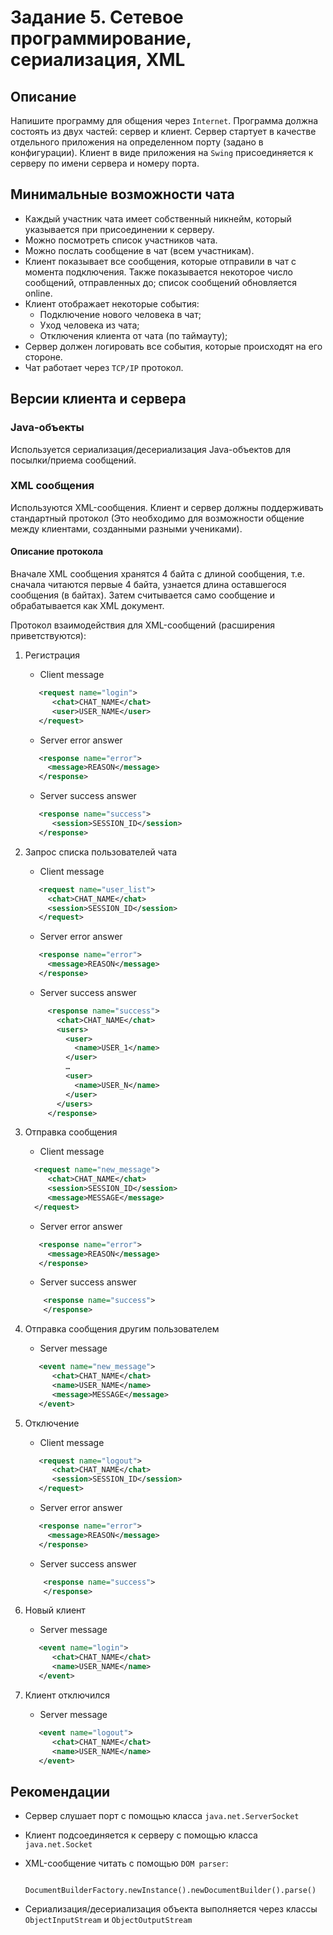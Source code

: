 # Задание 5. Сетевое программирование, сериализация, XML

## Описание
Напишите программу для общения через `Internet`. 
Программа должна состоять из двух частей: сервер и клиент. 
Сервер стартует в качестве отдельного приложения на определенном порту (задано в конфигурации). 
Клиент в виде приложения на `Swing` присоединяется к серверу по имени сервера и номеру порта.

## Минимальные возможности чата

+ Каждый участник чата имеет собственный никнейм, который указывается при присоединении к серверу.
+ Можно посмотреть список участников чата.
+ Можно послать сообщение в чат (всем участникам).
+ Клиент показывает все сообщения, которые отправили в чат с момента подключения. 
Также показывается некоторое число сообщений, отправленных до; 
список сообщений обновляется online.
+ Клиент отображает некоторые события: 
  + Подключение нового человека в чат;
  + Уход человека из чата;
  + Отключения клиента от чата (по таймауту);
+ Сервер должен логировать все события, которые происходят на его стороне.
+ Чат работает через `TCP/IP` протокол.

## Версии клиента и сервера 

### Java-объекты

Используется сериализация/десериализация Java-объектов для посылки/приема сообщений.

### XML сообщения 

Используются XML-сообщения.
Клиент и сервер должны поддерживать стандартный протокол (Это необходимо для возможности общение между клиентами, созданными разными учениками).

#### Описание протокола

Вначале XML сообщения хранятся 4 байта с длиной сообщения, т.е. сначала читаются первые 4 байта, узнается длина оставшегося сообщения (в байтах).
Затем считывается само сообщение и обрабатывается как XML документ.

Протокол взаимодействия для XML-сообщений (расширения приветствуются):

1. Регистрация

   + Client message

   ```xml
      <request name="login">
         <chat>CHAT_NAME</chat>
         <user>USER_NAME</user>
      </request>
   ```

   + Server error answer

   ```xml
      <response name="error">
        <message>REASON</message>
      </response>
   ```

   + Server success answer

   ```xml
      <response name="success">
         <session>SESSION_ID</session>
      </response>
   ```

2. Запрос списка пользователей чата

   + Client message

   ```xml
      <request name="user_list">
        <chat>CHAT_NAME</chat>
        <session>SESSION_ID</session>
      </request>
   ```

   + Server error answer

   ```xml
      <response name="error">
        <message>REASON</message>
      </response>
   ```

   + Server success answer

   ```xml
        <response name="success">
          <chat>CHAT_NAME</chat>
          <users>
            <user>
              <name>USER_1</name>
            </user>
            …
            <user>
              <name>USER_N</name>
            </user>
          </users>
        </response>
     ```

3. Отправка сообщения

   + Client message

   ```xml
     <request name="new_message">
        <chat>CHAT_NAME</chat>
        <session>SESSION_ID</session>
        <message>MESSAGE</message>
     </request>
     ```

   + Server error answer
   
   ```xml
      <response name="error">
        <message>REASON</message>
      </response>
   ```

   + Server success answer
 
   ```xml
       <response name="success">
       </response>
    ```
   
4. Отправка сообщения другим пользователем

   + Server message

   ```xml
      <event name="new_message">
         <chat>CHAT_NAME</chat>
         <name>USER_NAME</name>
         <message>MESSAGE</message>
      </event>
   ```

5. Отключение

   + Client message
   
   ```xml
      <request name="logout">
         <chat>CHAT_NAME</chat>
         <session>SESSION_ID</session>
      </request>
   ```
   
   + Server error answer
   
   ```xml
      <response name="error">
        <message>REASON</message>
      </response>
   ```
   
   + Server success answer
   
   ```xml
       <response name="success">
       </response>
   ```
   
6. Новый клиент
   
   + Server message
   
   ```xml
      <event name="login">
         <chat>CHAT_NAME</chat>
         <name>USER_NAME</name>
      </event>
   ```

7. Клиент отключился

   + Server message

   ```xml
      <event name="logout">
         <chat>CHAT_NAME</chat>
         <name>USER_NAME</name>
      </event>
   ```

## Рекомендации

+ Сервер слушает порт с помощью класса `java.net.ServerSocket`
+ Клиент подсоединяется к серверу с помощью класса `java.net.Socket`
+ XML-сообщение читать с помощью `DOM parser`:
   ```
      DocumentBuilderFactory.newInstance().newDocumentBuilder().parse()
   ```

+ Сериализация/десериализация объекта выполняется через классы `ObjectInputStream` и `ObjectOutputStream`